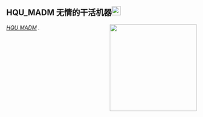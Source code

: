 <h2>HQU_MADM 无情的干活机器<img src="https://github.githubassets.com/images/mona-whisper.gif" height="24" /></h2>
<img align='right' src="https://media.giphy.com/media/836HiJc7pgzy8iNXCn/giphy.gif" width="230" />
<p><em><a href="http://www.hqumadm.com/">HQU MADM</a> . </em>
